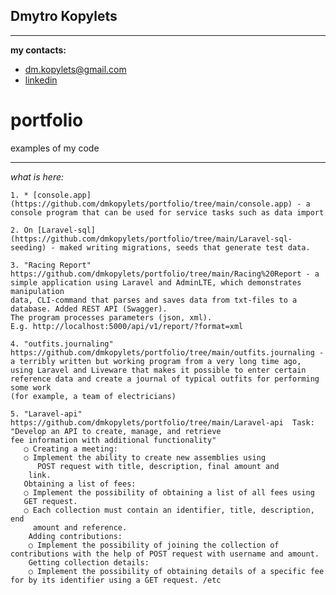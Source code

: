 
## Dmytro Kopylets
*******************************************

**my contacts:**
* dm.kopylets@gmail.com
* [linkedin](https://www.linkedin.com/in/dmitro-kopylets-6a3ba21a1/)

# portfolio
examples of my code

*******************************************

_what is here:_

    1. * [console.app](https://github.com/dmkopylets/portfolio/tree/main/console.app) - a console program that can be used for service tasks such as data import
    
    2. On [Laravel-sql](https://github.com/dmkopylets/portfolio/tree/main/Laravel-sql-seeding) - maked writing migrations, seeds that generate test data.

    3. "Racing Report" https://github.com/dmkopylets/portfolio/tree/main/Racing%20Report - a simple application using Laravel and AdminLTE, which demonstrates manipulation
    data, CLI-command that parses and saves data from txt-files to a database. Added REST API (Swagger). 
    The program processes parameters (json, xml).
    E.g. http://localhost:5000/api/v1/report/?format=xml

    4. "outfits.journaling" https://github.com/dmkopylets/portfolio/tree/main/outfits.journaling - a terribly written but working program from a very long time ago, 
    using Laravel and Liveware that makes it possible to enter certain 
    reference data and create a journal of typical outfits for performing some work 
    (for example, a team of electricians)

    5. "Laravel-api" https://github.com/dmkopylets/portfolio/tree/main/Laravel-api  Task: "Develop an API to create, manage, and retrieve
    fee information with additional functionality" 
       ○ Creating a meeting:
       ○ Implement the ability to create new assemblies using
          POST request with title, description, final amount and
        link.
       Obtaining a list of fees:
       ○ Implement the possibility of obtaining a list of all fees using
       GET request.
       ○ Each collection must contain an identifier, title, description, end
         amount and reference.
        Adding contributions:
        ○ Implement the possibility of joining the collection of contributions with the help of POST request with username and amount.
        Getting collection details:
        ○ Implement the possibility of obtaining details of a specific fee for by its identifier using a GET request. /etc 



